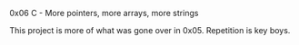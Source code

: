 0x06 C - More pointers, more arrays, more strings

This project is more of what was gone over in 0x05.
Repetition is key boys. 
